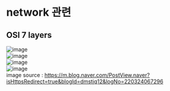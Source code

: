 # network 관련
## OSI 7 layers
![image](https://user-images.githubusercontent.com/44331989/127275600-56c9662c-6498-4cd5-af3a-fc6438a73752.png) <br>
![image](https://user-images.githubusercontent.com/44331989/127275850-d5e931d5-a6e0-4729-a2ce-f944e6bc8541.png) <br>
![image](https://user-images.githubusercontent.com/44331989/127275997-7f726291-660b-4e80-9d92-1b1cf356debd.png) <br>
![image](https://user-images.githubusercontent.com/44331989/127276067-47bde108-2758-4525-86fc-554e18aeb6bd.png) <br>
image source : https://m.blog.naver.com/PostView.naver?isHttpsRedirect=true&blogId=dmstjq12&logNo=220324067296 <br>


